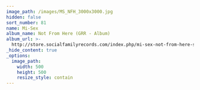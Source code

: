 ```yaml
---
image_path: /images/MS_NFH_3000x3000.jpg
hidden: false
sort_number: 81
name: Mi-Sex
album_name: Not From Here (GRR - Album)
album_url: >-
  http://store.socialfamilyrecords.com/index.php/mi-sex-not-from-here-signed-cd.html
_hide_content: true
_options:
  image_path:
    width: 500
    height: 500
    resize_style: contain
---
```


